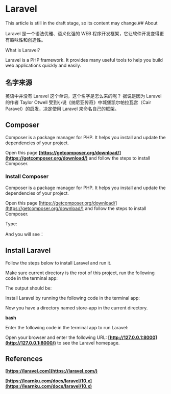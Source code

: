 # Laravel

This article is still in the draft stage, so its content may change.## About

Laravel 是一个语法优雅、语义化强的 WEB 程序开发框架，它让软件开发变得更有趣味性和创造性。


What is Laravel?

Laravel is a PHP framework. It provides many useful tools to help you build web applications quickly and easily.

## 名字来源

英语中并没有 Laravel 这个单词，这个名字是怎么来的呢？ 据说是因为 Laravel 的作者 Taylor Otwell 受到小说《纳尼亚传奇》中城堡凯尔帕拉瓦宫（Cair Paravel）的启发，决定使用 Laravel 来命名自己的框架。

## Composer

Composer is a package manager for PHP. It helps you install and update the dependencies of your project.

Open this page **[https://getcomposer.org/download/](https://getcomposer.org/download/)** and follow the steps to install Composer.

### Install Composer

Composer is a package manager for PHP. It helps you install and update the dependencies of your project.

Open this page [https://getcomposer.org/download/](https://getcomposer.org/download/) and follow the steps to install Composer.


Type:

And you will see：


## Install Laravel

Follow the steps below to install Laravel and run it.

Make sure current directory is the root of this project, run the following code in the terminal app:

The output should be:

Install Laravel by running the following code in the terminal app:

Now you have a directory named store-app in the current directory.

**bash**

Enter the following code in the terminal app to run Laravel:

Open your browser and enter the following URL: **[http://127.0.0.1:8000](http://127.0.0.1:8000/)** to see the Laravel homepage.

## References

**[https://laravel.com](https://laravel.com/)**

**[https://learnku.com/docs/laravel/10.x](https://learnku.com/docs/laravel/10.x)**